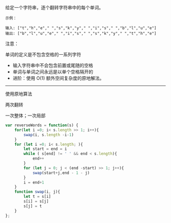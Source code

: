 
给定一个字符串，逐个翻转字符串中的每个单词。

```case
示例：

输入: ["t","h","e"," ","s","k","y"," ","i","s"," ","b","l","u","e"]
输出: ["b","l","u","e"," ","i","s"," ","s","k","y"," ","t","h","e"]
```

注意：

单词的定义是不包含空格的一系列字符

- 输入字符串中不会包含前置或尾随的空格
- 单词与单词之间永远是以单个空格隔开的
- 进阶：使用 O(1) 额外空间复杂度的原地解法。

---

使用原地算法

两次翻转

一次整体；一次局部

```javascript
var reverseWords = function(s) {
    for(let i =0; i< s.length >> 1; i++){
        swap(i, s.length -i-1)
    }
    for (let i =0; i< s.length; ){
        let start = end = i
        while ( s[end] != ' ' && end < s.length){
            end++
        }
        for (let j = 0; j < (end -start) >> 1; j++){
            swap(start+j,end - 1 - j)
        }
        i = end+1
    }
    function swap(i, j){
        let t = s[i]
        s[i] = s[j]
        s[j] = t
    }
};
```
